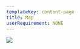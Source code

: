 ```yaml
---
templateKey: content-page
title: Map
userRequirement: NONE
---
```

![](ocp25e_fnv-maps-combined-v2.png)

